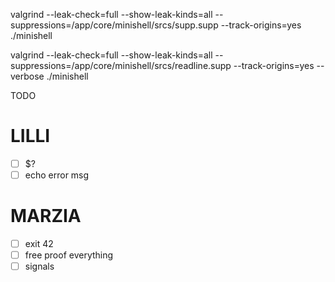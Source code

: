 


valgrind --leak-check=full --show-leak-kinds=all --suppressions=/app/core/minishell/srcs/supp.supp --track-origins=yes ./minishell

valgrind --leak-check=full --show-leak-kinds=all --suppressions=/app/core/minishell/srcs/readline.supp --track-origins=yes --verbose ./minishell 


TODO

# LILLI
- [ ] $?
- [ ] echo error msg

# MARZIA
- [ ] exit 42
- [ ] free proof everything
- [ ] signals
